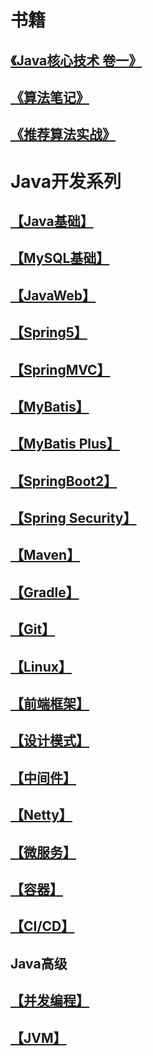 
# 书籍

## [《Java核心技术  卷一》](https://pumpkn.xyz/archives/java-he-xin-ji-shu-juan-yi-bi-ji)

## [《算法笔记》](https://github.com/Pumpkin9841/JavaNotes/blob/main/docx/algorithm/Algorithm%20notes/README.md)

## [ 《推荐算法实战》 ](https://pumpkn.xyz/archives/-tui-jian-suan-fa-shi-zhan--bi-ji)

# Java开发系列

## [【Java基础】 ](https://github.com/Pumpkin9841/JavaNotes/blob/main/docx/Java/Java%20SE/README.md)

## [【MySQL基础】 ](https://github.com/Pumpkin9841/JavaNotes/blob/main/docx/Java/mysql/%E3%80%90MySQL%E3%80%91%E5%9F%BA%E7%A1%80-mysql-ji-chu.md)

## [ 【JavaWeb】 ](https://github.com/Pumpkin9841/JavaNotes/blob/main/docx/Java/Java%20EE/README.md)

## [ 【Spring5】 ]()

## [ 【SpringMVC】 ]()

## [ 【MyBatis】 ]()

## [ 【MyBatis Plus】 ]()

## [ 【SpringBoot2】 ]()

## [ 【Spring Security】 ]()

## [ 【Maven】 ]()

## [ 【Gradle】 ]()

## [ 【Git】 ]()

## [ 【Linux】 ]()

## [ 【前端框架】 ]()

## [ 【设计模式】 ]()

## [ 【中间件】 ]()

## [ 【Netty】 ]()

## [ 【微服务】 ]()

## [ 【容器】 ]()

## [ 【CI/CD】 ]()


## Java高级

## [ 【并发编程】 ]()

## [ 【JVM】 ]()
